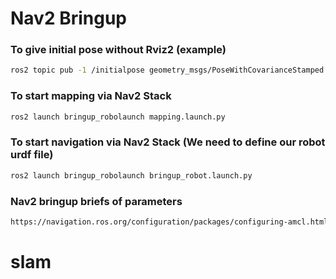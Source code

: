 # Nav2 Bringup 

### To give initial pose without Rviz2 (example)
```bash
ros2 topic pub -1 /initialpose geometry_msgs/PoseWithCovarianceStamped '{ header: {stamp: {sec: 0, nanosec: 0}, frame_id: "map"}, pose: { pose: {position: {x: -0.25, y: -0.9, z: 0.0}, orientation: {w: 0.1}}, } }'
```

### To start mapping via Nav2 Stack
```bash
ros2 launch bringup_robolaunch mapping.launch.py
```

### To start navigation via Nav2 Stack (We need to define our robot urdf file)
```bash
ros2 launch bringup_robolaunch bringup_robot.launch.py
```


### Nav2 bringup briefs of parameters
```bash
https://navigation.ros.org/configuration/packages/configuring-amcl.html
```

# slam

